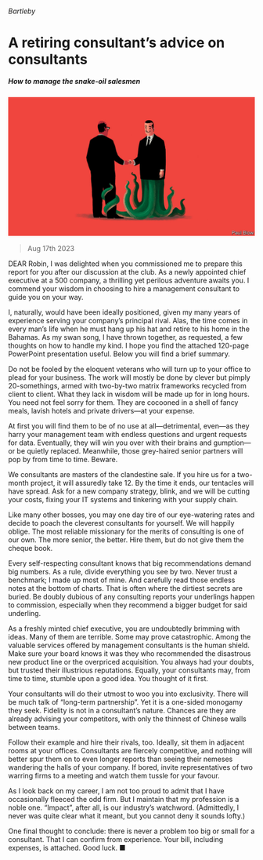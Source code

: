 ###### Bartleby

# A retiring consultant’s advice on consultants 

##### How to manage the snake-oil salesmen 

![image](images/20230819_WBD001.jpg) 

> Aug 17th 2023 

DEAR Robin, I was delighted when you commissioned me to prepare this report for you after our discussion at the club. As a newly appointed chief executive at a 500 company, a thrilling yet perilous adventure awaits you. I commend your wisdom in choosing to hire a management consultant to guide you on your way.

I, naturally, would have been ideally positioned, given my many years of experience serving your company’s principal rival. Alas, the time comes in every man’s life when he must hang up his hat and retire to his home in the Bahamas. As my swan song, I have thrown together, as requested, a few thoughts on how to handle my kind. I hope you find the attached 120-page PowerPoint presentation useful. Below you will find a brief summary.

Do not be fooled by the eloquent veterans who will turn up to your office to plead for your business. The work will mostly be done by clever but pimply 20-somethings, armed with two-by-two matrix frameworks recycled from client to client. What they lack in wisdom will be made up for in long hours. You need not feel sorry for them. They are cocooned in a shell of fancy meals, lavish hotels and private drivers—at your expense. 

At first you will find them to be of no use at all—detrimental, even—as they harry your management team with endless questions and urgent requests for data. Eventually, they will win you over with their brains and gumption—or be quietly replaced. Meanwhile, those grey-haired senior partners will pop by from time to time. Beware.

We consultants are masters of the clandestine sale. If you hire us for a two-month project, it will assuredly take 12. By the time it ends, our tentacles will have spread. Ask for a new company strategy, blink, and we will be cutting your costs, fixing your IT systems and tinkering with your supply chain.

Like many other bosses, you may one day tire of our eye-watering rates and decide to poach the cleverest consultants for yourself. We will happily oblige. The most reliable missionary for the merits of consulting is one of our own. The more senior, the better. Hire them, but do not give them the cheque book.

Every self-respecting consultant knows that big recommendations demand big numbers. As a rule, divide everything you see by two. Never trust a benchmark; I made up most of mine. And carefully read those endless notes at the bottom of charts. That is often where the dirtiest secrets are buried. Be doubly dubious of any consulting reports your underlings happen to commission, especially when they recommend a bigger budget for said underling.

As a freshly minted chief executive, you are undoubtedly brimming with ideas. Many of them are terrible. Some may prove catastrophic. Among the valuable services offered by management consultants is the human shield. Make sure your board knows it was they who recommended the disastrous new product line or the overpriced acquisition. You always had your doubts, but trusted their illustrious reputations. Equally, your consultants may, from time to time, stumble upon a good idea. You thought of it first.

Your consultants will do their utmost to woo you into exclusivity. There will be much talk of “long-term partnership”. Yet it is a one-sided monogamy they seek. Fidelity is not in a consultant’s nature. Chances are they are already advising your competitors, with only the thinnest of Chinese walls between teams.

Follow their example and hire their rivals, too. Ideally, sit them in adjacent rooms at your offices. Consultants are fiercely competitive, and nothing will better spur them on to even longer reports than seeing their nemeses wandering the halls of your company. If bored, invite representatives of two warring firms to a meeting and watch them tussle for your favour.

As I look back on my career, I am not too proud to admit that I have occasionally fleeced the odd firm. But I maintain that my profession is a noble one. “Impact”, after all, is our industry’s watchword. (Admittedly, I never was quite clear what it meant, but you cannot deny it sounds lofty.)

One final thought to conclude: there is never a problem too big or small for a consultant. That I can confirm from experience. Your bill, including expenses, is attached. Good luck. ■






